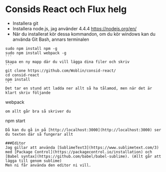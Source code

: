 # Consids React och Flux helg

- Installera git
- Installera node.js, jag använder 4.4.4 https://nodejs.org/en/
- När du installerat kör dessa kommandon, om du kör windows kan du använda Git Bash, annars terminalen

````
sudo npm install npm -g
sudo npm install webpack -g
```
Skapa en ny mapp där du vill lägga dina filer och skriv
```
git clone https://github.com/Woblin/consid-react/
cd consid-react
npm install
```
Det tar en stund att ladda ner allt så ha tålamod, men när det är klart skriv följande
````
webpack
```
om allt går bra så skriver du
```
npm start
```
Då kan du gå in på [http://localhost:3000](http://localhost:3000) ser du texten där så fungerar allt

###Editor
Jag gillar att använda [SublimeText3](https://www.sublimetext.com/3) med [Package Control](https://packagecontrol.io/installation) och [Babel syntax](https://github.com/babel/babel-sublime). (Allt går att lägga till genom sublime)
Men ni får använda den editor ni vill.
